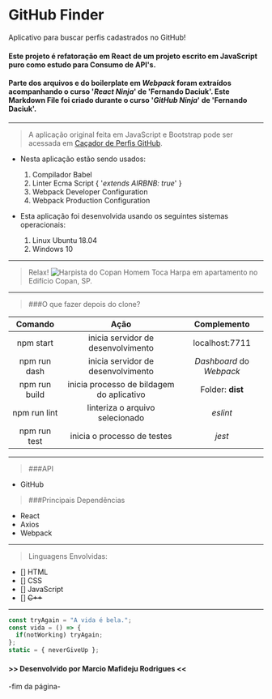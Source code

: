 # **GitHub** **Finder**

Aplicativo para buscar perfis cadastrados no GitHub!


#### Este projeto é refatoração em React de um projeto escrito em JavaScript puro como estudo para Consumo de API's.
#### Parte dos arquivos e do boilerplate em _Webpack_ foram extraídos acompanhando o curso '_React Ninja_' de '__Fernando Daciuk__'. Este Markdown File foi criado durante o curso '_GitHub Ninja_' de '__Fernando Daciuk__'.

---

> A aplicação original feita em JavaScript e Bootstrap pode ser acessada em [Caçador de Perfis GitHub](https://mafideju.github.io/CacadordePerfisGitHubAPI/ "Caçador de Perfis GitHub").


- Nesta aplicação estão sendo usados:
  1. Compilador Babel
  2. Linter Ecma Script { '_extends AIRBNB: true_' }
  3. Webpack Developer Configuration
  4. Webpack Production Configuration

- Esta aplicação foi desenvolvida usando os seguintes sistemas operacionais:
  1. Linux Ubuntu 18.04
  2. Windows 10

---

> Relax!
![Harpista do Copan](https://conteudo.imguol.com.br/c/noticias/16/2016/05/24/24mai2016---se-engana-quem-pensa-que-o-copan-virou-peca-de-museu-e-esta-ali-apenas-para-visitante-ver-cerca-de-5000-pessoas-vivem-nos-seis-blocos-do-predio-dentre-elas-esta-o-harpista-jorge-ribeiro-1464137772824_956x500.jpg "Harpista do Copan")
> Homem Toca Harpa em apartamento no Edifício Copan, SP.

---

> ###O que fazer depois do clone?

Comando  | Ação | Complemento
:-------:|:------:|:------:
npm start | inicia servidor de desenvolvimento | localhost:7711
npm run dash | inicia servidor de desenvolvimento | _Dashboard_ do _Webpack_
npm run build | inicia processo de bildagem do aplicativo | Folder: **dist**
npm run lint | linteriza o arquivo selecionado | _eslint_
npm run test | inicia o processo de testes | _jest_

---

> ###API
- GitHub


> ###Principais Dependências

- React
- Axios
- Webpack


---

> Linguagens Envolvidas: 
- [] HTML
- [] CSS
- [] JavaScript
- [] ~~C++~~

---


```js
const tryAgain = "A vida é bela.";
const vida = () => {
  if(notWorking) tryAgain; 
};
static = { neverGiveUp };
```
#### >> Desenvolvido por **Marcio Mafideju Rodrigues** <<


-fim da página-
